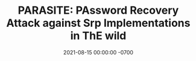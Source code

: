 ---
title: "PARASITE: PAssword Recovery Attack against Srp Implementations in ThE wild"
date: 2021-08-15 00:00:00 -0700
place: WAC ( Workshop on Attack On Crypto) - Virtual
slides: 2021.08.14_wac4_parasite.pdf
---